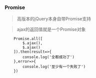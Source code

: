### Promise

> 高版本的jQuery本身自带Promise支持

> ajax的返回值就是一个Promise对象

		Promise.all([
			$.ajax(),
			$.ajax()
		]).then(result=>{
			console.log('全都成功了')
		},error=>{
			console.log('至少有一个失败了')
		})
